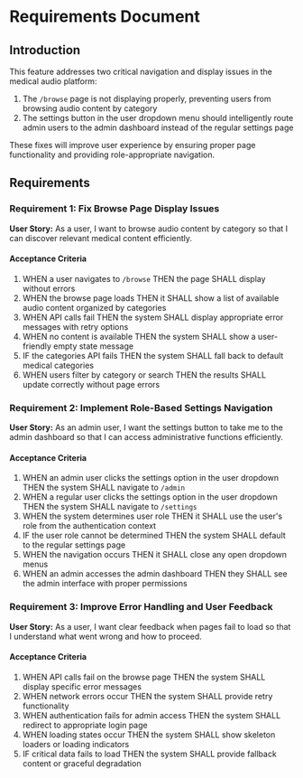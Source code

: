 # Requirements Document

## Introduction

This feature addresses two critical navigation and display issues in the medical audio platform:

1. The `/browse` page is not displaying properly, preventing users from browsing audio content by category
2. The settings button in the user dropdown menu should intelligently route admin users to the admin dashboard instead of the regular settings page

These fixes will improve user experience by ensuring proper page functionality and providing role-appropriate navigation.

## Requirements

### Requirement 1: Fix Browse Page Display Issues

**User Story:** As a user, I want to browse audio content by category so that I can discover relevant medical content efficiently.

#### Acceptance Criteria

1. WHEN a user navigates to `/browse` THEN the page SHALL display without errors
2. WHEN the browse page loads THEN it SHALL show a list of available audio content organized by categories
3. WHEN API calls fail THEN the system SHALL display appropriate error messages with retry options
4. WHEN no content is available THEN the system SHALL show a user-friendly empty state message
5. IF the categories API fails THEN the system SHALL fall back to default medical categories
6. WHEN users filter by category or search THEN the results SHALL update correctly without page errors

### Requirement 2: Implement Role-Based Settings Navigation

**User Story:** As an admin user, I want the settings button to take me to the admin dashboard so that I can access administrative functions efficiently.

#### Acceptance Criteria

1. WHEN an admin user clicks the settings option in the user dropdown THEN the system SHALL navigate to `/admin`
2. WHEN a regular user clicks the settings option in the user dropdown THEN the system SHALL navigate to `/settings`
3. WHEN the system determines user role THEN it SHALL use the user's role from the authentication context
4. IF the user role cannot be determined THEN the system SHALL default to the regular settings page
5. WHEN the navigation occurs THEN it SHALL close any open dropdown menus
6. WHEN an admin accesses the admin dashboard THEN they SHALL see the admin interface with proper permissions

### Requirement 3: Improve Error Handling and User Feedback

**User Story:** As a user, I want clear feedback when pages fail to load so that I understand what went wrong and how to proceed.

#### Acceptance Criteria

1. WHEN API calls fail on the browse page THEN the system SHALL display specific error messages
2. WHEN network errors occur THEN the system SHALL provide retry functionality
3. WHEN authentication fails for admin access THEN the system SHALL redirect to appropriate login page
4. WHEN loading states occur THEN the system SHALL show skeleton loaders or loading indicators
5. IF critical data fails to load THEN the system SHALL provide fallback content or graceful degradation